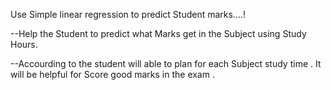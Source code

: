 Use Simple linear regression to predict Student marks....!

--Help the Student to predict what Marks get in the Subject using Study Hours.

--Accourding to the student will able to plan for each Subject study time .
It will be helpful for Score good marks in the exam .

